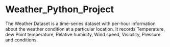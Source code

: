 # Weather_Python_Project
The Weather Dataset is a time-series dataset with per-hour information about the weather condition at a particular location. It records Temperature, dew Point temperature, Relative humidity, Wind speed, Visibility, Pressure and conditions.
